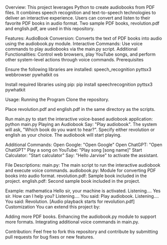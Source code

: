 
Overview:
This project leverages Python to create audiobooks from PDF files. It combines speech recognition and text-to-speech technologies to deliver an interactive experience. Users can convert and listen to their favorite PDF books in audio format. Two sample PDF books, revolution.pdf and english.pdf, are used in this repository.

Features:
AudioBook Conversion: Converts the text of PDF books into audio using the audiobook.py module.
Interactive Commands: Use voice commands to play audiobooks via the main.py script.
Additional Functionalities: Control web browsers, play YouTube songs, and perform other system-level actions through voice commands.
Prerequisites

Ensure the following libraries are installed:
speech_recognition
pyttsx3
webbrowser
pywhatkit
os

Install required libraries using pip:
pip install speechrecognition pyttsx3 pywhatkit

Usage:
Running the Program
Clone the repository.

Place revolution.pdf and english.pdf in the same directory as the scripts.

Run main.py to start the interactive voice-based audiobook application:
python main.py
Playing an Audiobook
Say: "Play audiobook".
The system will ask, "Which book do you want to hear?".
Specify either revolution or english as your choice.
The audiobook will start playing.

Additional Commands:
Open Google: "Open Google"
Open ChatGPT: "Open ChatGPT"
Play a song on YouTube: "Play song [song name]"
Start Calculator: "Start calculator"
Say: "Hello Jarvise" to activate the assistant.

File Descriptions:
main.py: The main script to run the interactive audiobook and execute voice commands.
audiobook.py: Module for converting PDF books into audio format.
revolution.pdf: Sample book included in the project.
english.pdf: Second sample book included in the project.

Example:
mathematica
Hello sir, your machine is activated.
Listening....
Yes sir. How can I help you?
Listening....
You said: Play audiobook.
Listening....
You said: Revolution.
[Audio playback starts for revolution.pdf]
Customization
You can extend this project by:

Adding more PDF books.
Enhancing the audiobook.py module to support more formats.
Integrating additional voice commands in main.py.

Contribution:
Feel free to fork this repository and contribute by submitting pull requests for bug fixes or new features.